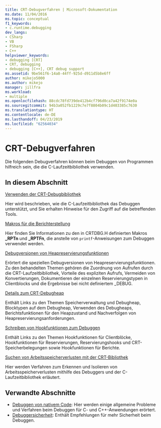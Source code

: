 ```yaml
---
title: CRT-Debugverfahren | Microsoft-Dokumentation
ms.date: 11/04/2016
ms.topic: conceptual
f1_keywords:
- c.runtime.debugging
dev_langs:
- CSharp
- VB
- FSharp
- C++
helpviewer_keywords:
- debugging [CRT]
- CRT, debugging
- debugging [C++], CRT debug support
ms.assetid: 9be561f6-14a8-44ff-925d-d911d5b8e6ff
author: mikejo5000
ms.author: mikejo
manager: jillfra
ms.workload:
- multiple
ms.openlocfilehash: 88cdc78fd739de412b4cf796d0ca7a42f9174e0a
ms.sourcegitcommit: 94b3a052fb1229c7e7f8804b09c1d403385c7630
ms.translationtype: HT
ms.contentlocale: de-DE
ms.lasthandoff: 04/23/2019
ms.locfileid: "62564034"
---
```

# <a name="crt-debugging-techniques"></a>CRT-Debugverfahren
Die folgenden Debugverfahren können beim Debuggen von Programmen hilfreich sein, die die C-Laufzeitbibliothek verwenden.

## <a name="in-this-section"></a>In diesem Abschnitt
 [Verwenden der CRT-Debugbibliothek](../debugger/crt-debug-library-use.md)

 Hier wird beschrieben, wie die C-Laufzeitbibliothek das Debuggen unterstützt, und Sie erhalten Hinweise für den Zugriff auf die betreffenden Tools.

 [Makros für die Berichterstellung](../debugger/macros-for-reporting.md)

 Hier finden Sie Informationen zu den in CRTDBG.H definierten Makros **_RPTn** und **_RPTFn**, die anstelle von `printf`-Anweisungen zum Debuggen verwendet werden.

 [Debugversionen von Heapreservierungsfunktionen](../debugger/debug-versions-of-heap-allocation-functions.md)

 Erörtert die speziellen Debugversionen von Heapreservierungsfunktionen. Zu den behandelten Themen gehören die Zuordnung von Aufrufen durch die CRT-Laufzeitbibliothek, Vorteile des expliziten Aufrufs, Vermeiden von Konvertierungen, Dokumentieren der einzelnen Reservierungstypen in Clientblocks und die Ergebnisse bei nicht definiertem _DEBUG.

 [Details zum CRT-Debugheap](../debugger/crt-debug-heap-details.md)

 Enthält Links zu den Themen Speicherverwaltung und Debugheap, Blocktypen auf dem Debugheap, Verwenden des Debugheaps, Berichtsfunktionen für den Heapzustand und Nachverfolgen von Heapreservierungsanforderungen.

 [Schreiben von Hookfunktionen zum Debuggen](../debugger/debug-hook-function-writing.md)

 Enthält Links zu den Themen Hookfunktionen für Clientblöcke, Hookfunktionen für Reservierungen, Reservierungshooks und CRT-Speicherbelegungen sowie Hookfunktionen für Berichte.

 [Suchen von Arbeitsspeicherverlusten mit der CRT-Bibliothek](../debugger/finding-memory-leaks-using-the-crt-library.md)

 Hier werden Verfahren zum Erkennen und Isolieren von Arbeitsspeicherverlusten mithilfe des Debuggers und der C-Laufzeitbibliothek erläutert.

## <a name="related-sections"></a>Verwandte Abschnitte

- [Debuggen von nativem Code](../debugger/debugging-native-code.md): Hier werden einige allgemeine Probleme und Verfahren beim Debuggen für C- und C++-Anwendungen erörtert.
- [Debuggersicherheit](../debugger/debugger-security.md): Enthält Empfehlungen für mehr Sicherheit beim Debuggen.